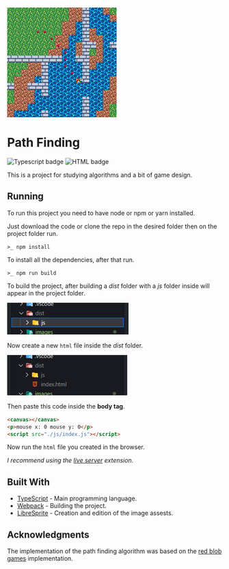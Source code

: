 ![Banner](./images/banner.png)
# Path Finding
![Typescript badge](https://shields.io/badge/TypeScript-white?logo=typescript&logoColor=black&labelColor=007acc) ![HTML badge](https://shields.io/badge/HTML-white?logo=html5&logoColor=white&labelColor=f06529)

This is a project for studying algorithms and a bit of game design.

## Running

To run this project you need to have node or npm or yarn installed.

Just download the code or clone the repo in the desired folder then on the project folder run.
```
>_ npm install
```
To install all the dependencies, after that run.
```
>_ npm run build
```
To build the project, after building a _dist_ folder with a _js_ folder inside will appear in the project folder.

![Example 1](./images/example-1.png)

Now create a new `html` file inside the _dist_ folder.

![Example 2](./images/example-2.png)

Then paste this code inside the **body tag**.

```html
<canvas></canvas>
<p>mouse x: 0 mouse y: 0</p>
<script src="./js/index.js"></script>
```
Now run the `html` file you created in the browser.

_I recommend using the [live server](https://marketplace.visualstudio.com/items?itemName=ritwickdey.LiveServer) extension._

## Built With
- [TypeScript](https://www.typescriptlang.org/) - Main programming language.
- [Webpack](https://webpack.js.org/) - Building the project.
- [LibreSprite](https://libresprite.github.io/) - Creation and edition of the image assests.


## Acknowledgments

The implementation of the path finding algorithm was based on the [red blob games](https://www.redblobgames.com/pathfinding/a-star/introduction.html) implementation.